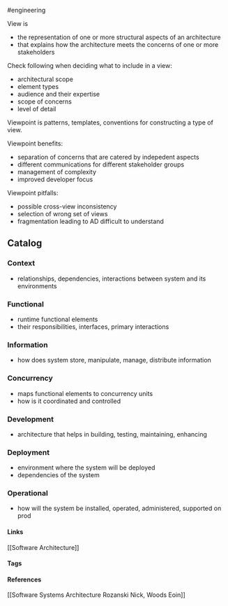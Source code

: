 #engineering

View is 
- the representation of one or more structural aspects of an architecture 
- that explains how the architecture meets the concerns of one or more stakeholders

Check following when deciding what to include in a view:
- architectural scope
- element types
- audience and their expertise
- scope of concerns
- level of detail

Viewpoint is patterns, templates, conventions for constructing a type of view.

Viewpoint benefits: 
- separation of concerns that are catered by indepedent aspects
- different communications for different stakeholder groups
- management of complexity
- improved developer focus

Viewpoint pitfalls:
- possible cross-view inconsistency
- selection of wrong set of views
- fragmentation leading to AD difficult to understand

## Catalog
### Context
- relationships, dependencies, interactions between system and its environments

### Functional
- runtime functional elements
- their responsibilities, interfaces, primary interactions

### Information
- how does system store, manipulate, manage, distribute information

### Concurrency
- maps functional elements to concurrency units
- how is it coordinated and controlled

### Development
- architecture that helps in building, testing, maintaining, enhancing

### Deployment
- environment where the system will be deployed
- dependencies of the system

### Operational
- how will the system be installed, operated, administered, supported on prod

#### Links
[[Software Architecture]]

#### Tags

#### References
[[Software Systems Architecture Rozanski Nick, Woods Eoin]]